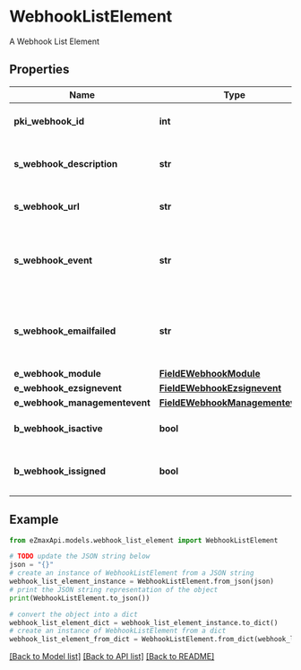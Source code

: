 # WebhookListElement

A Webhook List Element

## Properties

Name | Type | Description | Notes
------------ | ------------- | ------------- | -------------
**pki_webhook_id** | **int** | The unique ID of the Webhook | 
**s_webhook_description** | **str** | The description of the Webhook | 
**s_webhook_url** | **str** | The URL of the Webhook callback | 
**s_webhook_event** | **str** | The concatenated string to describe the Webhook event | 
**s_webhook_emailfailed** | **str** | The email that will receive the Webhook in case all attempts fail | 
**e_webhook_module** | [**FieldEWebhookModule**](FieldEWebhookModule.md) |  | 
**e_webhook_ezsignevent** | [**FieldEWebhookEzsignevent**](FieldEWebhookEzsignevent.md) |  | [optional] 
**e_webhook_managementevent** | [**FieldEWebhookManagementevent**](FieldEWebhookManagementevent.md) |  | [optional] 
**b_webhook_isactive** | **bool** | Whether the Webhook is active or not | 
**b_webhook_issigned** | **bool** | Whether the requests will be signed or not | 

## Example

```python
from eZmaxApi.models.webhook_list_element import WebhookListElement

# TODO update the JSON string below
json = "{}"
# create an instance of WebhookListElement from a JSON string
webhook_list_element_instance = WebhookListElement.from_json(json)
# print the JSON string representation of the object
print(WebhookListElement.to_json())

# convert the object into a dict
webhook_list_element_dict = webhook_list_element_instance.to_dict()
# create an instance of WebhookListElement from a dict
webhook_list_element_from_dict = WebhookListElement.from_dict(webhook_list_element_dict)
```
[[Back to Model list]](../README.md#documentation-for-models) [[Back to API list]](../README.md#documentation-for-api-endpoints) [[Back to README]](../README.md)


